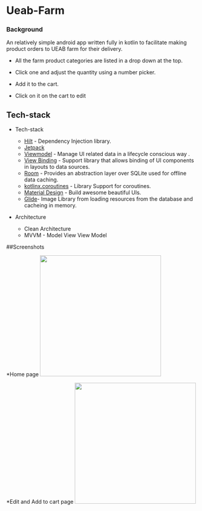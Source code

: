 # Ueab-Farm

### Background
An relatively simple android app written fully in kotlin to facilitate making product orders to UEAB farm for their delivery.

* All the farm product categories are listed in a drop down at the top.

* Click one and adjust the quantity using a number picker.

* Add it to the cart.

* Click on it on the cart to edit

## Tech-stack

* Tech-stack
  - [Hilt](https://github.com/google/hilt) - Dependency Injection library.
  - [Jetpack](https://developer.android.com/jetpack)
  - [Viewmodel](https://developer.android.com/topic/libraries/architecture/viewmodel) - Manage UI related data in a lifecycle conscious way .
  - [View Binding](https://developer.android.com/topic/libraries/data-binding) - Support library that allows binding of UI components in  layouts to data sources.
  - [Room]() - Provides an abstraction layer over SQLite used for offline data caching.
  - [kotlinx.coroutines](https://github.com/Kotlin/kotlinx.coroutines) - Library Support for coroutines.
  - [Material Design](https://material.io/develop/android/docs/getting-started/) - Build awesome beautiful UIs.
  - [Glide]()- Image Library from loading resources from the database and cacheing in memory.

* Architecture
    * Clean Architecture
    * MVVM - Model View View Model


##Screenshots

  *Home page
    <img src="https://github.com/Carrieukie/Ueab-Farm/blob/main/assets/home.gif" width="320"/>

  *Edit and Add to cart page
    <img src="https://github.com/Carrieukie/Ueab-Farm/blob/main/assets/cart.gif" width="320"/>




